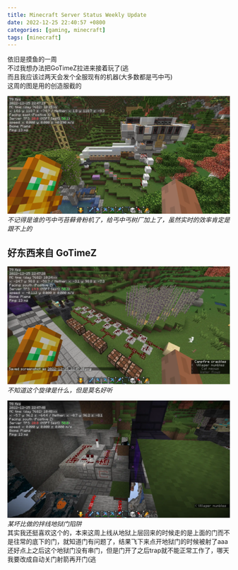 ```yaml
---
title: Minecraft Server Status Weekly Update
date: 2022-12-25 22:40:57 +0800
categories: [gaming, minecraft]
tags: [minecraft]
---
```

依旧是摸鱼的一周  
不过我想办法把GoTimeZ拉进来接着玩了(逃  
而且我应该过两天会发个全服现有的机器(大多数都是丐中丐)  
这周的图是用的创造服截的

![bone-meal](/assets/img/minecraft/2022-12-25_22.47.20.webp)
_不记得是谁的丐中丐苔藓骨粉机了，给丐中丐树厂加上了，虽然实时的效率肯定是跟不上的_  

## 好东西来自 GoTimeZ 

![notes](/assets/img/minecraft/2022-12-25_22.47.28.webp)
_不知道这个旋律是什么，但是莫名好听_  

![portal](/assets/img/minecraft/2022-12-25_22.47.48.webp)
_某坏比做的拌线地狱门陷阱_  
其实我还挺喜欢这个的，本来这周上线从地狱上层回来的时候走的是上面的门而不是往常的底下的门，就知道门有问题了，结果飞下来点开地狱门的时候被射了aaa  
还好点上之后这个地狱门没有串门，但是门开了之后trap就不能正常工作了，哪天我要改成自动关门射箭再开门(逃